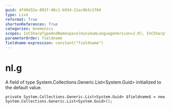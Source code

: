 ```yaml
---
guid: df40d32a-892f-40c1-b934-21ac0b3c1f84
type: Live
reformat: True
shortenReferences: True
categories: mnemonics
scopes: InCSharpTypeAndNamespace(minimumLanguageVersion=2.0), InCSharpTypeMember(minimumLanguageVersion=2.0)
parameterOrder: fieldname
fieldname-expression: constant("fieldname")
---
```


# nl.g

A field of type System.Collections.Generic.List<System.Guid> initialized to the default value.

```
private System.Collections.Generic.List<System.Guid> $fieldname$ = new System.Collections.Generic.List<System.Guid>();
```
